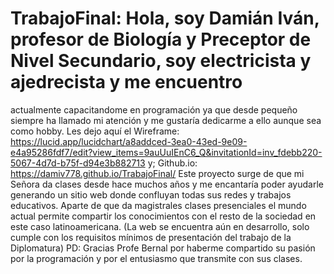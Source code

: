 # TrabajoFinal: Hola, soy Damián Iván, profesor de Biología y Preceptor de Nivel Secundario, soy electricista y ajedrecista y me encuentro 
actualmente capacitandome en programación ya que desde pequeño siempre ha llamado mi atención y me gustaría dedicarme a ello aunque sea
como hobby. 
Les dejo aquí el
Wireframe: https://lucid.app/lucidchart/a8addced-3ea0-43ed-9e09-e4a95286fdf7/edit?view_items=9auUuIEnC6_Q&invitationId=inv_fdebb220-5067-4d7d-b75f-d94e3b882713 y;
Github.io: https://damiv778.github.io/TrabajoFinal/
Este proyecto surge de que mi Señora da clases desde hace muchos años y me encantaría poder ayudarle generando un sitio web donde confluyan todas sus redes y trabajos educativos. Aparte de que da magistrales clases presenciales el mundo actual permite compartir los conocimientos con el resto de la sociedad en este caso latinoamericana.
(La web se encuentra aún en desarrollo, solo cumple con los requisitos mínimos de presentación del trabajo de la Diplomatura)
PD: Gracias Profe Bernal por haberme compartido su pasión por la programación y por el entusiasmo que transmite con sus clases.
